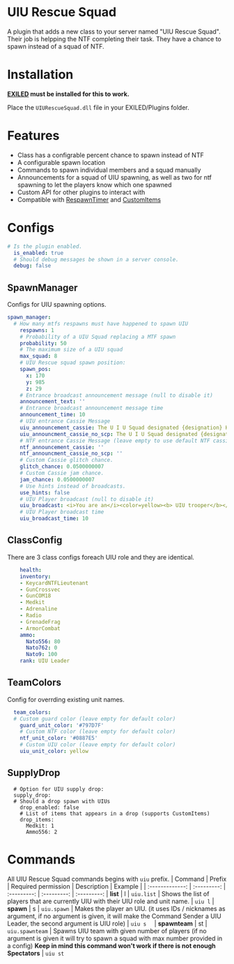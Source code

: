 # UIU Rescue Squad

A plugin that adds a new class to your server named "UIU Rescue Squad". Their job is helpping the NTF completing their task. They have a chance to spawn instead of a squad of NTF.

# Installation

**[EXILED](https://github.com/galaxy119/EXILED) must be installed for this to work.**

Place the `UIURescueSquad.dll` file in your EXILED/Plugins folder.

# Features

* Class has a configrable percent chance to spawn instead of NTF
* A configurable spawn location
* Commands to spawn individual members and a squad manually
* Announcements for a squad of UIU spawning, as well as two for ntf spawning to let the players know which one spawned
* Custom API for other plugins to interact with
* Compatible with [RespawnTimer](https://github.com/Michal78900/RespawnTimer) and [CustomItems](https://github.com/Exiled-Team/CustomItems)

# Configs
```yml
# Is the plugin enabled.
  is_enabled: true
  # Should debug messages be shown in a server console.
  debug: false
  ```

## SpawnManager
Configs for UIU spawning options.
```yml
spawn_manager:
  # How many mtfs respawns must have happened to spawn UIU
    respawns: 1
    # Probability of a UIU Squad replacing a MTF spawn
    probability: 50
    # The maximum size of a UIU squad
    max_squad: 8
    # UIU Rescue squad spawn position:
    spawn_pos:
      x: 170
      y: 985
      z: 29
    # Entrance broadcast announcement message (null to disable it)
    announcement_text: ''
    # Entrance broadcast announcement message time
    announcement_time: 10
    # UIU entrance Cassie Message
    uiu_announcement_cassie: The U I U Squad designated {designation} HasEntered AwaitingRecontainment {scpnum}
    uiu_announcment_cassie_no_scp: The U I U Squad designated {designation} HasEntered NoSCPsLeft
    # NTF entrance Cassie Message (leave empty to use default NTF cassie entrance)
    ntf_announcement_cassie: ''
    ntf_announcment_cassie_no_scp: ''
    # Custom Cassie glitch chance.
    glitch_chance: 0.0500000007
    # Custom Cassie jam chance.
    jam_chance: 0.0500000007
    # Use hints instead of broadcasts.
    use_hints: false
    # UIU Player broadcast (null to disable it)
    uiu_broadcast: <i>You are an</i><color=yellow><b> UIU trooper</b></color>, <i>help </i><color=#0377fc><b>MTFs</b></color><i> to finish its job</i>
    # UIU Player broadcast time
    uiu_broadcast_time: 10
```

## ClassConfig
There are 3 class configs foreach UIU role and they are identical.
```yml
    health:
    inventory:
    - KeycardNTFLieutenant
    - GunCrossvec
    - GunCOM18
    - Medkit
    - Adrenaline
    - Radio
    - GrenadeFrag
    - ArmorCombat
    ammo:
      Nato556: 80
      Nato762: 0
      Nato9: 100
    rank: UIU Leader
```

## TeamColors
Config for overrding existing unit names.
```yml
  team_colors:
  # Custom guard color (leave empty for default color)
    guard_unit_color: '#797D7F'
    # Custom NTF color (leave empty for default color)
    ntf_unit_color: '#0887E5'
    # Custom UIU color (leave empty for default color)
    uiu_unit_color: yellow
```

## SupplyDrop
```
  # Option for UIU supply drop:
  supply_drop:
  # Should a drop spawn with UIUs
    drop_enabled: false
    # List of items that appears in a drop (supports CustomItems)
    drop_items:
      Medkit: 1
      Ammo556: 2
```
# Commands
All UIU Rescue Squad commands begins with `uiu` prefix.
| Command | Prefix | Required permission | Description | Example |
| :-------------: | :---------: | :---------: | :---------: | :---------:
| **list** | l | `uiu.list` | Shows the list of players that are currently UIU with their UIU role and unit name. | `uiu l`
| **spawn** | s | `uiu.spawn` | Makes the player an UIU. (it uses IDs / nicknames as argument, if no argument is given, it will make the Command Sender a UIU Leader, the second argument is UIU role) | `uiu s  `
| **spawnteam** | st | `uiu.spawnteam` | Spawns UIU team with given number of players (if no argument is given it will try to spawn a squad with max number provided in a config) **Keep in mind this command won't work if there is not enough Spectators** | `uiu st`